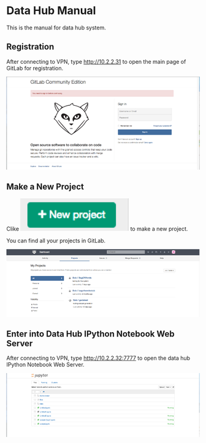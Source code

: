 # Data Hub Manual
This is the manual for data hub system.
## Registration
After connecting to VPN, type <http://10.2.2.31> to open the main page of GitLab for registration.

![gitlab](image/gitlab.png)
## Make a New Project
Clike ![new_project](image/new_project.png) to make a new project. 

You can find all your projects in GitLab.

![project](image/project.png)

## Enter into Data Hub IPython Notebook Web Server

After connecting to VPN, type <http://10.2.2.32:7777> to open the data hub IPython Notebook Web Server.

![ipython](image/ipython_main.png)